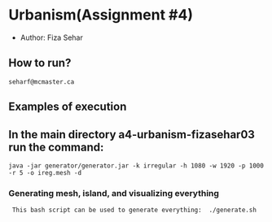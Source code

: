 # Urbanism(Assignment #4)

- Author: Fiza Sehar

## How to run?

```
seharf@mcmaster.ca
```

## Examples of execution

## In the main directory a4-urbanism-fizasehar03 run the command: 
```
java -jar generator/generator.jar -k irregular -h 1080 -w 1920 -p 1000 -r 5 -o ireg.mesh -d
```
### Generating mesh, island, and visualizing everything
```
 This bash script can be used to generate everything:  ./generate.sh 
```



